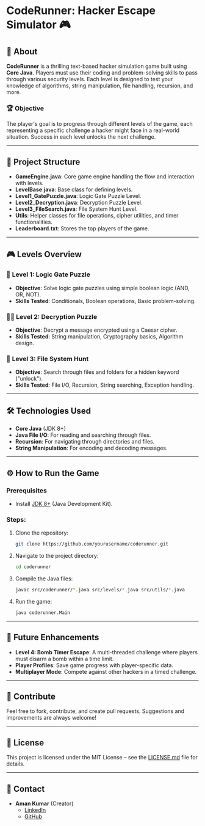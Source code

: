 
# CodeRunner: Hacker Escape Simulator 🎮

## 🚀 About
**CodeRunner** is a thrilling text-based hacker simulation game built using **Core Java**. Players must use their coding and problem-solving skills to pass through various security levels. Each level is designed to test your knowledge of algorithms, string manipulation, file handling, recursion, and more.

### 🏆 Objective
The player's goal is to progress through different levels of the game, each representing a specific challenge a hacker might face in a real-world situation. Success in each level unlocks the next challenge.

---

## 📂 Project Structure

- **GameEngine.java**: Core game engine handling the flow and interaction with levels.
- **LevelBase.java**: Base class for defining levels.
- **Level1_GatePuzzle.java**: Logic Gate Puzzle Level.
- **Level2_Decryption.java**: Decryption Puzzle Level.
- **Level3_FileSearch.java**: File System Hunt Level.
- **Utils**: Helper classes for file operations, cipher utilities, and timer functionalities.
- **Leaderboard.txt**: Stores the top players of the game.

---

## 🎮 Levels Overview

### 🔐 **Level 1: Logic Gate Puzzle**
- **Objective**: Solve logic gate puzzles using simple boolean logic (AND, OR, NOT).
- **Skills Tested**: Conditionals, Boolean operations, Basic problem-solving.

### 🕵️‍♂️ **Level 2: Decryption Puzzle**
- **Objective**: Decrypt a message encrypted using a Caesar cipher.
- **Skills Tested**: String manipulation, Cryptography basics, Algorithm design.

### 📁 **Level 3: File System Hunt**
- **Objective**: Search through files and folders for a hidden keyword ("unlock").
- **Skills Tested**: File I/O, Recursion, String searching, Exception handling.

---

## 🛠️ Technologies Used

- **Core Java** (JDK 8+)
- **Java File I/O**: For reading and searching through files.
- **Recursion**: For navigating through directories and files.
- **String Manipulation**: For encoding and decoding messages.

---

## ⚙️ How to Run the Game

### Prerequisites
- Install [JDK 8+](https://www.oracle.com/java/technologies/javase-downloads.html) (Java Development Kit).

### Steps:
1. Clone the repository:
   ```bash
   git clone https://github.com/yourusername/coderunner.git
   ```
2. Navigate to the project directory:
   ```bash
   cd coderunner
   ```
3. Compile the Java files:
   ```bash
   javac src/coderunner/*.java src/levels/*.java src/utils/*.java
   ```
4. Run the game:
   ```bash
   java coderunner.Main
   ```

---

## 📌 Future Enhancements

- **Level 4: Bomb Timer Escape**: A multi-threaded challenge where players must disarm a bomb within a time limit.
- **Player Profiles**: Save game progress with player-specific data.
- **Multiplayer Mode**: Compete against other hackers in a timed challenge.

---

## 💬 Contribute
Feel free to fork, contribute, and create pull requests. Suggestions and improvements are always welcome!

---

## 📜 License
This project is licensed under the MIT License – see the [LICENSE.md](LICENSE.md) file for details.

---

## 🤝 Contact

- **Aman Kumar** (Creator)  
  - [LinkedIn](https://www.linkedin.com/in/aman-kumar-54244b253/)
  - [GitHub](https://github.com/Aman001-creator)
